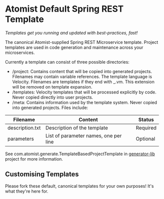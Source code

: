 # Atomist Default Spring REST Template

*Templates get you running and updated with best-practices, fast!*

The canonical Atomist-supplied Spring REST Microservice template. Project templates are used in code generation and maintenance across your microservices.

Currently a template can consist of three possible directories: 

* /project: Contains content that will be copied into generated projects. Filenames may contain variable references. The template language is Velocity.  Filenames are templates if they end with _.vm. This extension will be removed on template expansion.
* /templates: Velocity templates that will be processed explicitly by code. Never copied directly into user projects.
* /meta: Contains information used by the template system. Never copied into generated projects. Files include:

| Filename  | Content | Status |
| ------------- | ------------- | ------------- |
| description.txt  | Description of the template  | Required |
| parameters  | List of parameter names, one per line  | Optional |

See com.atomist.generate.TemplateBasedProjectTemplate in [generator-lib](https://github.com/atomisthq/generator-lib) project for more information.

## Customising Templates

Please fork these default, canonical templates for your own purposes! It's what they're here for.
